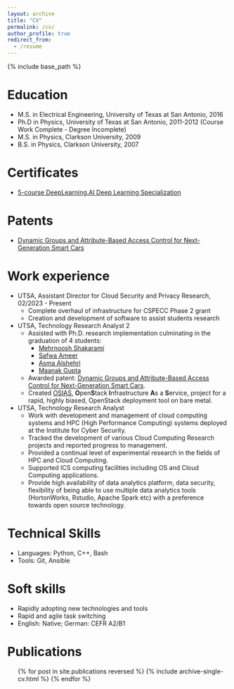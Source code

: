 ```yaml
---
layout: archive
title: "CV"
permalink: /cv/
author_profile: true
redirect_from:
  - /resume
---
```


{% include base_path %}

Education
====== 
* M.S. in Electrical Engineering, University of Texas at San Antonio, 2016
* Ph.D in Physics, University of Texas at San Antonio, 2011-2012 (Course Work Complete - Degree Incomplete)
* M.S. in Physics, Clarkson University, 2009
* B.S. in Physics, Clarkson University, 2007

Certificates
======
* [5-course DeepLearning.AI Deep Learning Specialization](https://www.credly.com/badges/fb04f51b-39d7-4db2-b05d-b688495b971c/public_url)

Patents
======
* [Dynamic Groups and Attribute-Based Access Control for Next-Generation Smart Cars](https://uspto.report/patent/app/20200283002)

Work experience
======
* UTSA, Assistant Director for Cloud Security and Privacy Research, 02/2023 - Present
  * Complete overhaul of infrastructure for CSPECC Phase 2 grant
  * Creation and development of software to assist students research
* UTSA, Technology Research Analyst 2
  * Assisted with Ph.D. research implementation culminating in the graduation of 4 students:
    * [Mehrnoosh Shakarami](https://ics.utsa.edu/people/dissertations/2022-Mehrnoosh-Shakarami.pdf)
    * [Safwa Ameer](https://ics.utsa.edu/people/dissertations/2021_Ameer_Safwa_phd.pdf)
    * [Asma Alshehri](https://ics.utsa.edu/people/dissertations/2018-Asma-Alshehri.pdf)
    * [Maanak Gupta](https://ics.utsa.edu/people/dissertations/2018-Maanak-Gupta.pdf)
  * Awarded patent: [Dynamic Groups and Attribute-Based Access Control for Next-Generation Smart Cars](https://uspto.report/patent/app/20200283002).
  * Created [OSIAS](https://gitlab.com/utsa-ics/osias), **O**pen**S**tack **I**nfrastructure **A**s a **S**ervice, project for a rapid, highly biased, OpenStack deployment tool on bare metal.
* UTSA, Technology Research Analyst
  * Work with development and management of cloud computing systems and HPC (High Performance Computing) systems deployed at the Institute for Cyber Security.
  * Tracked the development of various Cloud Computing Research projects and reported progress to management.
  * Provided a continual level of experimental research in the fields of HPC and Cloud Computing.
  * Supported ICS computing facilities including OS and Cloud Computing applications.
  * Provide high availability of data analytics platform, data security, flexibility of being able to use multiple data analytics tools (HortonWorks, Rstudio, Apache Spark etc) with a preference towards open source technology.

  
Technical Skills
======
* Languages: Python, C++, Bash
* Tools: Git, Ansible

Soft skills
======
* Rapidly adopting new technologies and tools
* Rapid and agile task switching
* English: Native; German: CEFR A2/B1

Publications
======
  <ul>{% for post in site.publications reversed %}
    {% include archive-single-cv.html %}
  {% endfor %}</ul>
